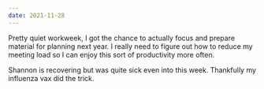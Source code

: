 ```yaml
---
date: 2021-11-28
---
```


Pretty quiet workweek, I got the chance to actually focus and prepare material for planning next year. I really need to figure out how to reduce my meeting load so I can enjoy this sort of productivity more often.

Shannon is recovering but was quite sick even into this week. Thankfully my influenza vax did the trick.
